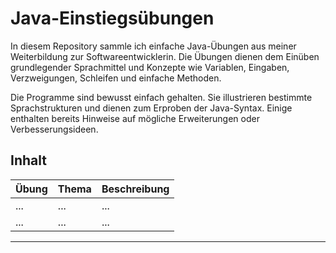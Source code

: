# Java-Einstiegsübungen

In diesem Repository sammle ich einfache Java-Übungen aus meiner Weiterbildung zur Softwareentwicklerin. Die Übungen dienen dem Einüben grundlegender Sprachmittel und Konzepte wie Variablen, Eingaben, Verzweigungen, Schleifen und einfache Methoden.

Die Programme sind bewusst einfach gehalten. Sie illustrieren bestimmte Sprachstrukturen und dienen zum Erproben der Java-Syntax. Einige enthalten bereits Hinweise auf mögliche Erweiterungen oder Verbesserungsideen.

## Inhalt

| Übung | Thema | Beschreibung |
|-------|-------|--------------|
| ...   | ...   | ...          |
| ...   | ...   | ...          |

---
